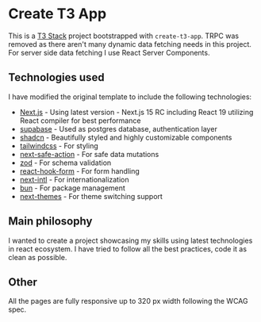 # Create T3 App

This is a [T3 Stack](https://create.t3.gg/) project bootstrapped with `create-t3-app`. TRPC was removed as there aren't many dynamic data fetching needs in this project. For server side data fetching I use React Server Components.

## Technologies used
I have modified the original template to include the following technologies:
- [Next.js](https://nextjs.org/) - Using latest version - Next.js 15 RC including React 19 utilizing React compiler for best performance
- [supabase](https://supabase.io/) - Used as postgres database, authentication layer 
- [shadcn](https://ui.shadcn.com/) - Beautifully styled and highly customizable components
- [tailwindcss](https://tailwindcss.com/) - For styling
- [next-safe-action](https://next-safe-action.dev/) - For safe data mutations
- [zod](https://zod.dev/) - For schema validation
- [react-hook-form](https://react-hook-form.com/) - For form handling
- [next-intl](https://next-intl-docs.vercel.app/) - For internationalization
- [bun](https://bun.sh/) - For package management
- [next-themes](https://github.com/pacocoursey/next-themes) - For theme switching support

## Main philosophy
I wanted to create a project showcasing my skills using latest technologies in react ecosystem. I have tried to follow all the best practices, code it as clean as possible.

## Other
All the pages are fully responsive up to 320 px width following the WCAG spec. 